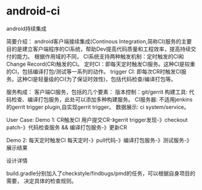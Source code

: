 # android-ci
android持续集成

简要介绍：
android客户端接续集成(Continous Integration,简称CI)服务的主要目的是建立客户端程序的CI系统，帮助Dev提高代码质量和工程效率，提高持续交付的能力。
根据作用域的不同， CI系统支持两种触发机制：定时触发的CI和Change Record(CR)触发的CI。
定时CI：即每天定时触发CI服务。这种CI是较重的CI，包括编译打包/测试等一系列的动作。
trigger CI:  即每次CR时触发CI服务。这种CI是轻量级的CI(为了保证时效性)，包括代码检查/编译打包等。

服务构成：
客户端CI服务，包括的几个要素：
版本控制：git/gerrit
构建工具:  代码检查、编译打包服务，此处可以添加多种构建服务。
CI服务器:  不适用jenkins的gerrit trigger plugin,自实现gerrit trigger。
数据展示:  ci system/service。

User Case:
Demo 1: CR触发CI
用户提交CR-》gerrit trigger发现-》checkout patch-》代码检查服务 && 编译打包服务-》更新CR

Demo 2: 每天定时触发CI
每天定时-》pull代码-》编译打包服务-》测试服务-》展示结果

设计详情

build.gradle分别加入了checkstyle/findbugs/pmd的任务，可以根据自身项目的需要， 决定具体的检查规则。
